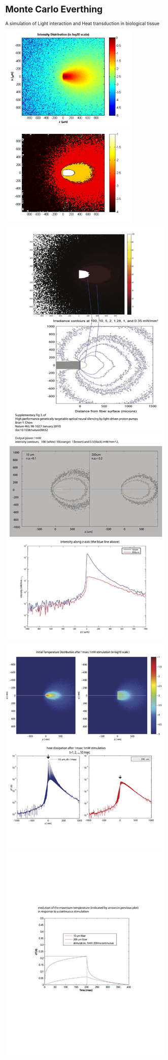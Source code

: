 # Monte Carlo Everthing

A simulation of Light interaction and Heat transduction in biological tissue
<p float="left">
  <img src="/figs/intensity_log.png" width="400" />
  <img src="/figs/intensity_contour.png" width="400" /> 
</p>

<p float="left">
  <img src="/figs/Binder1.jpg" width="500" />
  <img src="/figs/Binder2.jpg" width="500" /> 
</p>

<p float="left">
  <img src="/figs/Binder3.jpg" width="500" />
  <img src="/figs/Binder4.jpg" width="500" /> 
</p>
